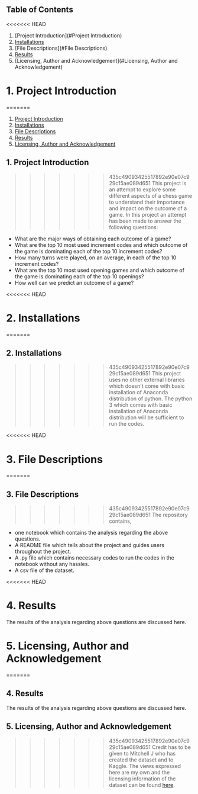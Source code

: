 ## Table of Contents
<<<<<<< HEAD
1. [Project Introduction](#Project Introduction)
2. [Installations](#Installations)
3. [File Descriptions](#File Descriptions)
4. [Results](#Results)
5. [Licensing, Author and Acknowledgement](#Licensing, Author and Acknowledgement)

# 1. Project Introduction <a name="ProjectIntroduction"></a>
=======
1. [Project Introduction](#ProjectIntroduction)
2. [Installations](#Installations)
3. [File Descriptions](#FileDescriptions)
4. [Results](#Results)
5. [Licensing, Author and Acknowledgement](#Licensing,AuthorandAcknowledgement)

## 1. Project Introduction <a name="ProjectIntroduction"></a>
>>>>>>> 435c49093425517892e90e07c929c15ae089d651
This project is an attempt to explore some different aspects of a chess game
to understand their importance and impact on the outcome of a game. In this
project an attempt has been made to  answer the following questions:
- What are the major ways of obtaining each outcome of a game?
- What are the top 10 most used increment codes and which outcome of the game
is dominating each of the top 10 increment codes?
- How many turns were played, on an average, in each of the top 10 increment
codes?
- What are the top 10 most used opening games and which outcome of the game is
dominating each of the top 10 openings?
- How well can we predict an outcome of a game?

<<<<<<< HEAD

# 2. Installations <a name="Installations"></a>
=======
## 2. Installations <a name="Installations"></a>
>>>>>>> 435c49093425517892e90e07c929c15ae089d651
This project uses no other external libraries which doesn't come with basic
installation of Anaconda distribution of python. The python 3 which comes with
basic installation of Anaconda distribution will be sufficient to run the codes.

<<<<<<< HEAD
# 3. File Descriptions <a name="FileDescriptions"></a>
=======
## 3. File Descriptions <a name="FileDescriptions"></a>
>>>>>>> 435c49093425517892e90e07c929c15ae089d651
The repository contains,
- one notebook which contains the analysis regarding the above questions.
- A README file which tells about the project and guides users throughout the
project.
- A .py file which contains necessary codes to run the codes in the notebook
without any hassles.
- A csv file of the dataset.

<<<<<<< HEAD
# 4. Results <a name="Results"></a>
The results of the analysis regarding above questions are discussed here.

# 5. Licensing, Author and Acknowledgement <a name="Licensing,AuthorandAcknowledgement"></a>
=======
## 4. Results <a name="Results"></a>
The results of the analysis regarding above questions are discussed here.

## 5. Licensing, Author and Acknowledgement <a name="Licensing,AuthorandAcknowledgement"></a>
>>>>>>> 435c49093425517892e90e07c929c15ae089d651
Credit has to be given to Mitchell J who has created the dataset and to Kaggle.
The views expressed here are my own and the licensing information of the
dataset can be found [here](https://www.kaggle.com/datasnaek/chess).
